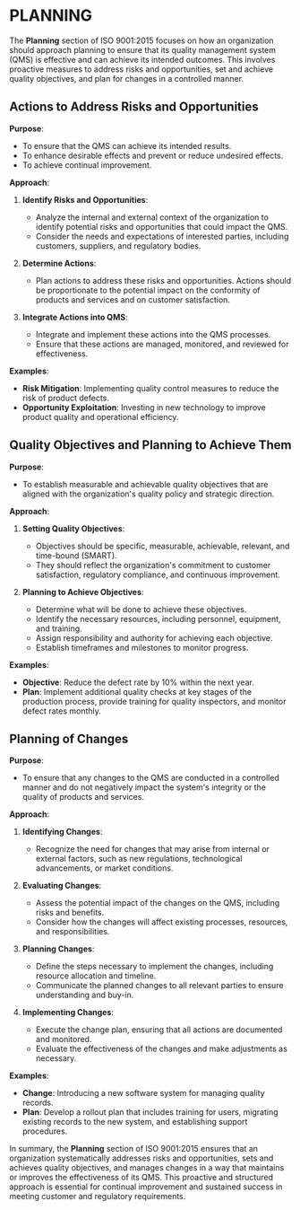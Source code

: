 # PLANNING

The **Planning** section of ISO 9001:2015 focuses on how an organization should approach planning to ensure that its quality management system (QMS) is effective and can achieve its intended outcomes. This involves proactive measures to address risks and opportunities, set and achieve quality objectives, and plan for changes in a controlled manner.

## Actions to Address Risks and Opportunities

**Purpose**:
- To ensure that the QMS can achieve its intended results.
- To enhance desirable effects and prevent or reduce undesired effects.
- To achieve continual improvement.

**Approach**:
1. **Identify Risks and Opportunities**:

   - Analyze the internal and external context of the organization to identify potential risks and opportunities that could impact the QMS.
   - Consider the needs and expectations of interested parties, including customers, suppliers, and regulatory bodies.

2. **Determine Actions**:

   - Plan actions to address these risks and opportunities. Actions should be proportionate to the potential impact on the conformity of products and services and on customer satisfaction.

3. **Integrate Actions into QMS**:

   - Integrate and implement these actions into the QMS processes.
   - Ensure that these actions are managed, monitored, and reviewed for effectiveness.

**Examples**:
- **Risk Mitigation**: Implementing quality control measures to reduce the risk of product defects.
- **Opportunity Exploitation**: Investing in new technology to improve product quality and operational efficiency.

## Quality Objectives and Planning to Achieve Them

**Purpose**:
- To establish measurable and achievable quality objectives that are aligned with the organization's quality policy and strategic direction.

**Approach**:
1. **Setting Quality Objectives**:

   - Objectives should be specific, measurable, achievable, relevant, and time-bound (SMART).
   - They should reflect the organization's commitment to customer satisfaction, regulatory compliance, and continuous improvement.

2. **Planning to Achieve Objectives**:

   - Determine what will be done to achieve these objectives.
   - Identify the necessary resources, including personnel, equipment, and training.
   - Assign responsibility and authority for achieving each objective.
   - Establish timeframes and milestones to monitor progress.

**Examples**:
- **Objective**: Reduce the defect rate by 10% within the next year.
- **Plan**: Implement additional quality checks at key stages of the production process, provide training for quality inspectors, and monitor defect rates monthly.

## Planning of Changes

**Purpose**:
- To ensure that any changes to the QMS are conducted in a controlled manner and do not negatively impact the system's integrity or the quality of products and services.

**Approach**:
1. **Identifying Changes**:

   - Recognize the need for changes that may arise from internal or external factors, such as new regulations, technological advancements, or market conditions.

2. **Evaluating Changes**:

   - Assess the potential impact of the changes on the QMS, including risks and benefits.
   - Consider how the changes will affect existing processes, resources, and responsibilities.

3. **Planning Changes**:

   - Define the steps necessary to implement the changes, including resource allocation and timeline.
   - Communicate the planned changes to all relevant parties to ensure understanding and buy-in.

4. **Implementing Changes**:

   - Execute the change plan, ensuring that all actions are documented and monitored.
   - Evaluate the effectiveness of the changes and make adjustments as necessary.

**Examples**:
- **Change**: Introducing a new software system for managing quality records.
- **Plan**: Develop a rollout plan that includes training for users, migrating existing records to the new system, and establishing support procedures.

In summary, the **Planning** section of ISO 9001:2015 ensures that an organization systematically addresses risks and opportunities, sets and achieves quality objectives, and manages changes in a way that maintains or improves the effectiveness of its QMS. This proactive and structured approach is essential for continual improvement and sustained success in meeting customer and regulatory requirements.
